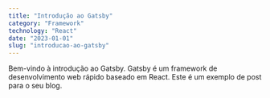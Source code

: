 ```yaml
---
title: "Introdução ao Gatsby"
category: "Framework"
technology: "React"
date: "2023-01-01"
slug: "introducao-ao-gatsby"
---
```


Bem-vindo à introdução ao Gatsby. Gatsby é um framework de desenvolvimento web rápido baseado em React. Este é um exemplo de post para o seu blog.
